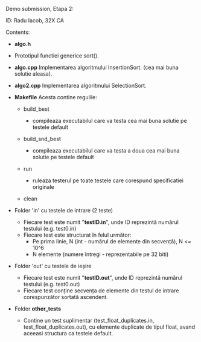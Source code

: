Demo submission, Etapa 2:

ID: Radu Iacob, 32X CA

Contents:
* **algo.h**  
* Prototipul functiei generice sort().

* **algo.cpp**
Implementarea algoritmului InsertionSort. (cea mai buna solutie aleasa).

* **algo2.cpp**
Implementarea algoritmului SelectionSort.

* **Makefile**
Acesta contine regulile:

  * build_best 
    - compileaza executabilul care va testa cea mai buna solutie
    pe testele default

  * build_snd_best
    - compileaza executabilul care va testa a doua cea mai buna solutie
    pe testele default

  * run
    - ruleaza testerul pe toate testele care corespund specificatiei
    originale

  * clean

* Folder 'in' cu testele de intrare  (2 teste)
    * Fiecare test este numit "**testID.in**", unde ID reprezintă numărul
    testului (e.g. test0.in)
    * Fiecare test este structurat în felul următor:
      * Pe prima linie, N (int - numărul de elemente din secvență), N <= 10^6
      * N elemente (numere întregi - reprezentabile pe 32 biti)
      
* Folder 'out' cu testele de ieșire
    * Fiecare test este numit "**testID.out**", unde ID reprezintă numărul
    testului (e.g. test0.out) 
    * Fiecare test conține secvența de elemente din testul de intrare 
    corespunzător sortată ascendent.

* Folder **other_tests**
    * Contine un test suplimentar (test_float_duplicates.in, test_float_duplicates.out),
    cu elemente duplicate de tipul float, avand aceeasi structura ca testele default. 
